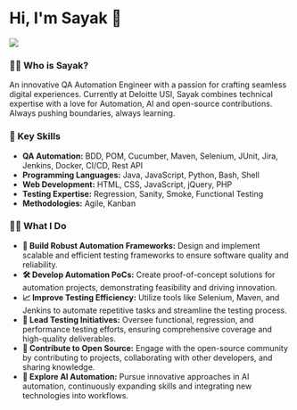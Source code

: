 # Hi, I'm Sayak 👋

![](https://komarev.com/ghpvc/?username=hacky1997&style=flat-square)

### 👨‍💻 Who is Sayak?
An innovative QA Automation Engineer with a passion for crafting seamless digital experiences. Currently at Deloitte USI, Sayak combines technical expertise with a love for Automation, AI and open-source contributions. Always pushing boundaries, always learning.

### 🚀 Key Skills
- **QA Automation:** BDD, POM, Cucumber, Maven, Selenium, JUnit, Jira, Jenkins, Docker, CI/CD, Rest API
- **Programming Languages:** Java, JavaScript, Python, Bash, Shell
- **Web Development:** HTML, CSS, JavaScript, jQuery, PHP
- **Testing Expertise:** Regression, Sanity, Smoke, Functional Testing
- **Methodologies:** Agile, Kanban

### 👨‍💻 What I Do
- **🔧 Build Robust Automation Frameworks:** Design and implement scalable and efficient testing frameworks to ensure software quality and reliability.
- **🛠 Develop Automation PoCs:** Create proof-of-concept solutions for automation projects, demonstrating feasibility and driving innovation.
- **📈 Improve Testing Efficiency:** Utilize tools like Selenium, Maven, and Jenkins to automate repetitive tasks and streamline the testing process.
- **📝 Lead Testing Initiatives:** Oversee functional, regression, and performance testing efforts, ensuring comprehensive coverage and high-quality deliverables.
- **🤝 Contribute to Open Source:** Engage with the open-source community by contributing to projects, collaborating with other developers, and sharing knowledge.
- **🚀 Explore AI Automation:** Pursue innovative approaches in AI automation, continuously expanding skills and integrating new technologies into workflows.
